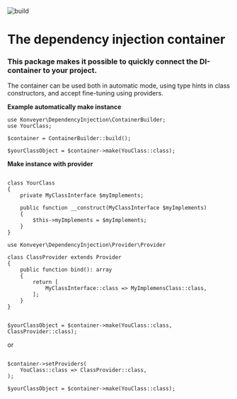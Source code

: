 ![build](https://github.com/konveyer-framework/dependency-injection/workflows/build/badge.svg)
# The dependency injection container

### This package makes it possible to quickly connect the DI-container to your project.

The container can be used both in automatic mode, using type hints in class constructors, and accept fine-tuning using providers.


**Example automatically make instance**

```
use Konveyer\DependencyInjection\ContainerBuilder;
use YourClass;

$container = ContainerBuilder::build();

$yourClassObject = $container->make(YouClass::class);

```

**Make instance with provider**

```

class YourClass
{
    private MyClassInterface $myImplements;
    
    public function __construct(MyClassInterface $myImplements)
    {
        $this->myImplements = $myImplements;
    }
}

```

```
use Konveyer\DependencyInjection\Provider\Provider

class ClassProvider extends Provider
{
    public function bind(): array
    {
        return [
            MyClassInterface::class => MyImplemensClass::class,
        ];
    }
}

```

```

$yourClassObject = $container->make(YouClass::class, ClassProvider::class);

```
or

```

$container->setProviders(
    YouClass::class => ClassProvider::class,
);

$yourClassObject = $container->make(YouClass::class);

